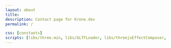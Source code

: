 ```yaml
---
layout: about
title: 
description: Contact page for Krone.dev
permalink: /

css: [constants]
scripts: [libs/three.min, libs/GLTFLoader, libs/threejsEffectComposer, libs/xmlhttpwrapper, aboutBackground/particleSystem, aboutBackground/aboutScene, about]
---
```

